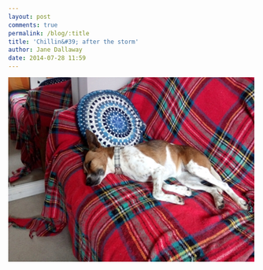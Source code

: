 ```yaml
---
layout: post
comments: true
permalink: /blog/:title
title: 'Chillin&#39; after the storm'
author: Jane Dallaway
date: 2014-07-28 11:59
---
```


<div><a href="/media/tp_IMG_20140728_113724.jpg"><img src="/media/tp_thumb_IMG_20140728_113724.jpg" width="500" height="375"/></a></div>


  
      
